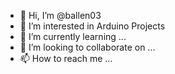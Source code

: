 - 👋 Hi, I’m @ballen03
- 👀 I’m interested in Arduino Projects
- 🌱 I’m currently learning ...
- 💞️ I’m looking to collaborate on ...
- 📫 How to reach me ...

<!---
ballen03/ballen03 is a ✨ special ✨ repository because its `README.md` (this file) appears on your GitHub profile.
You can click the Preview link to take a look at your changes.
--->
